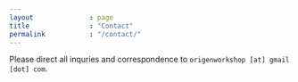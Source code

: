 ```yaml
---
layout              : page
title               : "Contact"
permalink           : "/contact/"
---
```

Please direct all inquries and correspondence to `origenworkshop [at] gmail [dot] com`.
